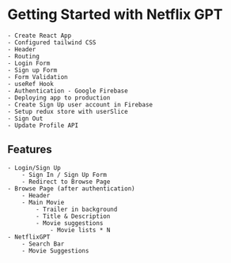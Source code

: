 # Getting Started with Netflix GPT
    - Create React App
    - Configured tailwind CSS
    - Header
    - Routing
    - Login Form
    - Sign up Form
    - Form Validation
    - useRef Hook
    - Authentication - Google Firebase
    - Deploying app to production
    - Create Sign Up user account in Firebase
    - Setup redux store with userSlice
    - Sign Out
    - Update Profile API

## Features
    - Login/Sign Up
        - Sign In / Sign Up Form
        - Redirect to Browse Page
    - Browse Page (after authentication)
        - Header
        - Main Movie
            - Trailer in background
            - Title & Description
            - Movie suggestions
                - Movie lists * N
    - NetflixGPT
        - Search Bar
        - Movie Suggestions